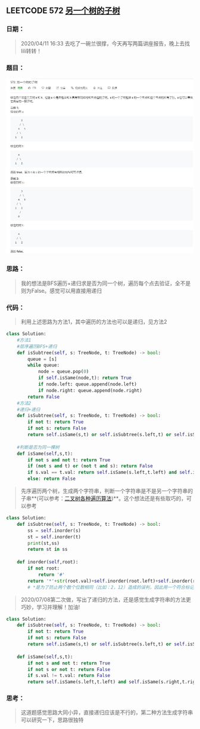## LEETCODE 572 [另一个树的子树](https://leetcode-cn.com/problems/subtree-of-another-tree/)

### 日期：

> 2020/04/11 16:33  去吃了一碗兰很撑，今天再写两篇讲座报告，晚上去找lili转转！

### 题目：

![text](https://github.com/zjuzhfbloodz/LeetCode/blob/master/questions/0572.png?raw=true)

### 思路：

> 我的想法是BFS遍历+递归求是否为同一个树，遍历每个点去验证，全不是则为False。感觉可以用直接用递归
### 代码：

> 利用上述思路为方法1，其中遍历的方法也可以是递归，见方法2

```python
class Solution:
    #方法1
    #层序遍历BFS+递归
    def isSubtree(self, s: TreeNode, t: TreeNode) -> bool:
        queue = [s]
        while queue:
            node = queue.pop(0)
            if self.isSame(node,t): return True
            if node.left: queue.append(node.left)
            if node.right: queue.append(node.right)
        return False
    #方法2
    #递归+递归
    def isSubtree(self, s: TreeNode, t: TreeNode) -> bool:
        if not t: return True
        if not s: return False
        return self.isSame(s,t) or self.isSubtree(s.left,t) or self.isSubtree(s.right,t)

    #判断是否为同一棵树
    def isSame(self,s,t):
        if not s and not t: return True
        if (not s and t) or (not t and s): return False
        if s.val == t.val: return self.isSame(s.left,t.left) and self.isSame(s.right,t.right)
        else: return False
```
>  先序遍历两个树，生成两个字符串，判断一个字符串是不是另一个字符串的子串**(可以参考：[二叉树各种遍历算法](https://www.cnblogs.com/anzhengyu/p/11083568.html))**。这个想法还是有些取巧的，可以参考
```python
class Solution:
    def isSubtree(self, s: TreeNode, t: TreeNode) -> bool:
        ss = self.inorder(s)
        st = self.inorder(t)
        print(st,ss)
        return st in ss
        
    def inorder(self,root):
        if not root:
            return '#'
        return '*'+str(root.val)+self.inorder(root.left)+self.inorder(root.right)
        # *是为了防止两个数个位数相同（比如：2，12）造成的误判，因此用一个符合标记数字开头
```
> 2020/07/08第二次做，写出了递归的方法，还是感觉生成字符串的方法更巧妙，学习并理解！加油!
```python
class Solution:
    def isSubtree(self, s: TreeNode, t: TreeNode) -> bool:
        if not t: return True
        if not s: return False
        return self.isSame(s,t) or self.isSubtree(s.left,t) or self.isSubtree(s.right,t)
    
    def isSame(self,s,t):
        if not s and not t: return True
        if not s or not t: return False
        if s.val != t.val: return False
        return self.isSame(s.left,t.left) and self.isSame(s.right,t.right)
```
### 思考：

> 这道题感觉思路大同小异，直接递归应该是不行的，第二种方法生成字符串可以研究一下，思路很独特
